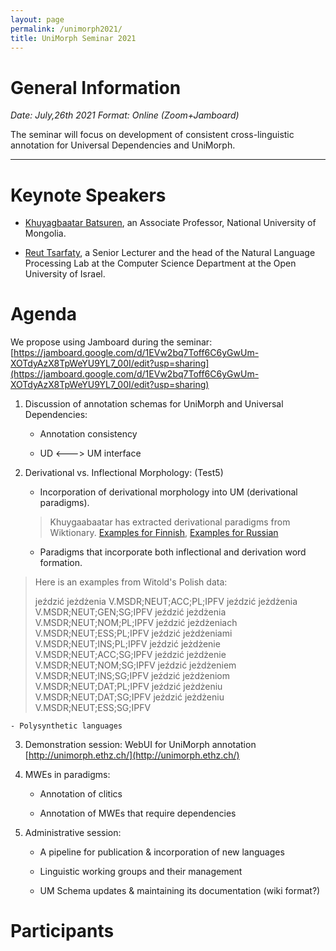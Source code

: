 ```yaml
---
layout: page
permalink: /unimorph2021/
title: UniMorph Seminar 2021
---
```


# General Information

*Date: July,26th 2021  Format: Online (Zoom+Jamboard)*

The seminar will focus on development of consistent cross-linguistic annotation for Universal Dependencies and UniMorph. 

---




# Keynote Speakers

- [Khuyagbaatar Batsuren](https://scholar.google.it/citations?user=JsMdM8oAAAAJ&hl=en), an Associate Professor, National University of Mongolia.

- [Reut Tsarfaty](https://www.openu.ac.il/en/personalsites/ReutTsarfaty.aspx), a Senior Lecturer and the head of the Natural Language Processing Lab at the Computer Science Department at the Open University of Israel. 

# Agenda

We propose using Jamboard during the seminar: [https://jamboard.google.com/d/1EVw2bq7Toff6C6yGwUm-XOTdyAzX8TpWeYU9YL7_00I/edit?usp=sharing](https://jamboard.google.com/d/1EVw2bq7Toff6C6yGwUm-XOTdyAzX8TpWeYU9YL7_00I/edit?usp=sharing)

1. Discussion of annotation schemas for UniMorph and Universal Dependencies:

    - Annotation consistency
  
    - UD <---> UM interface


2. Derivational vs. Inflectional Morphology:
(Test5)  
    - Incorporation of derivational morphology into UM (derivational paradigms). 

   > Khuygaabaatar has extracted derivational paradigms from Wiktionary. [Examples for Finnish](https://drive.google.com/drive/folders/1zRE3GrtkZ6NDTwB8lB2tAxIdbLrnH8Jf), [Examples for Russian](https://drive.google.com/drive/folders/1ZmRyLzwOARy4eI5yvlP89t-pkKmwei-A)
   

    - Paradigms that incorporate both inflectional and derivation word formation.

  > Here is an examples from Witold's Polish data:
  > 
  > jeździć	jeżdżenia	V.MSDR;NEUT;ACC;PL;IPFV
  > jeździć	jeżdżenia	V.MSDR;NEUT;GEN;SG;IPFV
  > jeździć	jeżdżenia	V.MSDR;NEUT;NOM;PL;IPFV
  > jeździć	jeżdżeniach	V.MSDR;NEUT;ESS;PL;IPFV
  > jeździć	jeżdżeniami	V.MSDR;NEUT;INS;PL;IPFV
  > jeździć	jeżdżenie	V.MSDR;NEUT;ACC;SG;IPFV
  > jeździć	jeżdżenie	V.MSDR;NEUT;NOM;SG;IPFV
  > jeździć	jeżdżeniem	V.MSDR;NEUT;INS;SG;IPFV
  > jeździć	jeżdżeniom	V.MSDR;NEUT;DAT;PL;IPFV
  > jeździć	jeżdżeniu	V.MSDR;NEUT;DAT;SG;IPFV
  > jeździć	jeżdżeniu	V.MSDR;NEUT;ESS;SG;IPFV
   
    - Polysynthetic languages

3. Demonstration session:  WebUI for UniMorph annotation [http://unimorph.ethz.ch/](http://unimorph.ethz.ch/)

4. MWEs in paradigms:

    - Annotation of clitics

    - Annotation of MWEs that require dependencies

5. Administrative session:

    - A pipeline for publication & incorporation of new languages

    - Linguistic working groups and their management

    - UM Schema updates & maintaining its documentation (wiki format?)

# Participants


